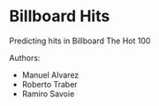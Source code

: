 # Billboard Hits
Predicting hits in Billboard The Hot 100

Authors: 
* Manuel Alvarez
* Roberto Traber
* Ramiro Savoie
